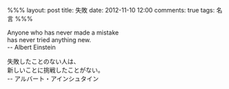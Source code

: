 %%%
layout: post
title: 失敗
date: 2012-11-10 12:00
comments: true
tags: 名言
%%%

Anyone who has never made a mistake<br />
has never tried anything new.<br />
-- Albert Einstein

失敗したことのない人は、<br />
新しいことに挑戦したことがない。<br />
-- アルバート・アインシュタイン
